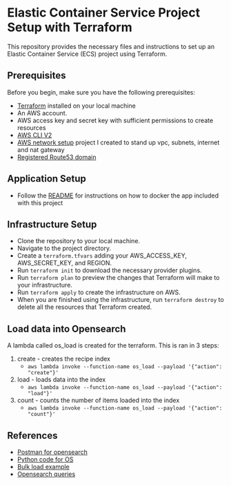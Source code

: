 # Elastic Container Service Project Setup with Terraform

This repository provides the necessary files and instructions to set up an Elastic Container Service (ECS) project using Terraform.


## Prerequisites
Before you begin, make sure you have the following prerequisites:

* [Terraform](https://developer.hashicorp.com/terraform/tutorials/aws-get-started/install-cli) installed on your local machine
* An AWS account.
* AWS access key and secret key with sufficient permissions to create resources
* [AWS CLI V2](https://docs.aws.amazon.com/cli/latest/userguide/getting-started-install.html)
* [AWS network setup](https://github.com/chris-piwinsky/aws_networking) project I created to stand up vpc, subnets, internet and nat gateway
* [Registered Route53 domain](https://docs.aws.amazon.com/Route53/latest/DeveloperGuide/domain-register.html)

## Application Setup

* Follow the [README](./src/README.MD) for instructions on how to docker the app included with this project

## Infrastructure Setup

* Clone the repository to your local machine.
* Navigate to the project directory.
* Create a `terraform.tfvars` adding your AWS_ACCESS_KEY, AWS_SECRET_KEY, and REGION.
* Run `terraform init` to download the necessary provider plugins.
* Run `terraform plan` to preview the changes that Terraform will make to your infrastructure.
* Run `terraform apply` to create the infrastructure on AWS.
* When you are finished using the infrastructure, run `terraform destroy` to delete all the resources that Terraform created.


## Load data into Opensearch

A lambda called os_load is created for the terraform.  This is ran in 3 steps:
1. create - creates the recipe index
    * `aws lambda invoke --function-name os_load --payload '{"action": "create"}'`
2. load - loads data into the index
    * `aws lambda invoke --function-name os_load --payload '{"action": "load"}'`
3. count - counts the number of items loaded into the index
    * `aws lambda invoke --function-name os_load --payload '{"action": "count"}'`

## References

* [Postman for opensearch](https://christinavhastenrath.medium.com/how-to-test-aws-opensearch-serverless-auth-in-postman-1a288b628ac5)
* [Python code for OS](https://dylancastillo.co/opensearch-python/#connect-to-your-cluster)
* [Bulk load example](https://www.swarmee.net/blog/2019-04-02-Loading-Data-Into-ElasticSearch-With-Python/)
* [Opensearch queries](https://medium.com/@aiven-io/write-search-queries-with-python-and-opensearch-to-find-delicious-recipes-2514679b450c)

